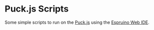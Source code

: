 # Puck.js Scripts

Some simple scripts to run on the [Puck.js](http://www.puck-js.com/) using the [Espruino Web IDE](https://www.espruino.com/ide/).
